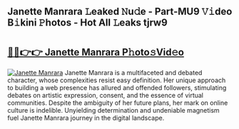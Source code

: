 ## Janette Manrara 𝙻eaked 𝙽u𝚍e - Part-MU9 𝚅𝚒deo B𝚒kini 𝙿hotos - Hot All 𝙻eaks tjrw9

# <h2><a href="http://ld74r7c.urlbe.top/?page=Janette+Manrara">🔗🔗👉👉 Janette Manrara P𝚑oto𝚜Vid𝚎o</a></h2>

[![Janette Manrara](https://i.imgur.com/eBuTRDB.gif)](http://ld74r7c.urlbe.top/?page=Janette+Manrara)
Janette Manrara is a multifaceted and debated character, whose complexities resist easy definition. Her unique approach to building a web presence has allured and offended followers, stimulating debates on artistic expression, consent, and the essence of virtual communities. Despite the ambiguity of her future plans, her mark on online culture is indelible. Unyielding determination and undeniable magnetism fuel Janette Manrara journey in the digital landscape.
